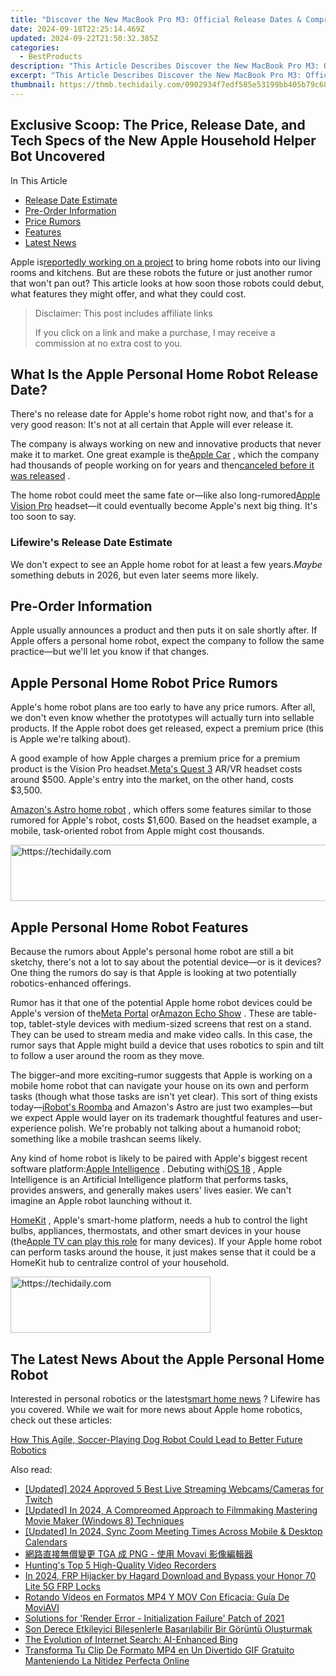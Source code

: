 ```yaml
---
title: "Discover the New MacBook Pro M3: Official Release Dates & Comprehensive Specs Revealed"
date: 2024-09-18T22:25:14.469Z
updated: 2024-09-22T21:50:32.385Z
categories:
  - BestProducts
description: "This Article Describes Discover the New MacBook Pro M3: Official Release Dates & Comprehensive Specs Revealed"
excerpt: "This Article Describes Discover the New MacBook Pro M3: Official Release Dates & Comprehensive Specs Revealed"
thumbnail: https://thmb.techidaily.com/0902934f7edf585e53199bb405b79c684665bcaad3a1bcb366b5dba56b094eb6.jpg
---
```


## Exclusive Scoop: The Price, Release Date, and Tech Specs of the New Apple Household Helper Bot Uncovered

In This Article

* [Release Date Estimate](https://www.lifewire.com/#toc-what-is-the-apple-personal-home-robot-release-date)
* [Pre-Order Information](https://www.lifewire.com/#toc-pre-order-information)
* [Price Rumors](https://www.lifewire.com/#toc-apple-personal-home-robot-price-rumors)
* [Features](https://www.lifewire.com/#toc-apple-personal-home-robot-features)
* [Latest News](https://www.lifewire.com/#toc-the-latest-news-about-the-apple-personal-home-robot)

 Apple is[reportedly working on a project](https://www.bloomberg.com/news/articles/2024-04-03/apple-explores-home-robots-after-abandoning-car-efforts?embedded-checkout=true) to bring home robots into our living rooms and kitchens. But are these robots the future or just another rumor that won't pan out? This article looks at how soon those robots could debut, what features they might offer, and what they could cost.

>  Disclaimer: This post includes affiliate links
>
>  If you click on a link and make a purchase, I may receive a commission at no extra cost to you.
>

## What Is the Apple Personal Home Robot Release Date?

 There's no release date for Apple's home robot right now, and that's for a very good reason: It's not at all certain that Apple will ever release it.

 The company is always working on new and innovative products that never make it to market. One great example is the[Apple Car](https://www.lifewire.com/apple-car-5210313) , which the company had thousands of people working on for years and then[canceled before it was released](https://www.npr.org/2024/02/27/1234315814/apple-cancels-electric-car) .

 The home robot could meet the same fate or—like also long-rumored[Apple Vision Pro](https://www.lifewire.com/apple-vr-headset-news-and-rumors-6744818) headset—it could eventually become Apple's next big thing. It's too soon to say.

### Lifewire's Release Date Estimate

 We don't expect to see an Apple home robot for at least a few years._Maybe_ something debuts in 2026, but even later seems more likely.

## Pre-Order Information

 Apple usually announces a product and then puts it on sale shortly after. If Apple offers a personal home robot, expect the company to follow the same practice—but we'll let you know if that changes.

## Apple Personal Home Robot Price Rumors

 Apple's home robot plans are too early to have any price rumors. After all, we don't even know whether the prototypes will actually turn into sellable products. If the Apple robot does get released, expect a premium price (this is Apple we're talking about).

 A good example of how Apple charges a premium price for a premium product is the Vision Pro headset.[Meta's Quest 3](https://www.lifewire.com/meta-quest-3-vr-headset-7975896) AR/VR headset costs around $500\. Apple's entry into the market, on the other hand, costs $3,500.

[Amazon's Astro home robot](https://www.lifewire.com/amazon-introduces-astro-a-new-robot-assistant-5203324) , which offers some features similar to those rumored for Apple's robot, costs $1,600\. Based on the headset example, a mobile, task-oriented robot from Apple might cost thousands.

<!-- affiliate ads begin -->
<a href="https://appsumo.8odi.net/c/5597632/2087395/7443" target="_top" id="2087395">
  <img src="//a.impactradius-go.com/display-ad/7443-2087395" border="0" alt="https://techidaily.com" width="728" height="90"/>
</a>
<img height="0" width="0" src="https://appsumo.8odi.net/i/5597632/2087395/7443" style="position:absolute;visibility:hidden;" border="0" />
<!-- affiliate ads end -->

## Apple Personal Home Robot Features

 Because the rumors about Apple's personal home robot are still a bit sketchy, there's not a lot to say about the potential device—or is it devices? One thing the rumors do say is that Apple is looking at two potentially robotics-enhanced offerings.

 Rumor has it that one of the potential Apple home robot devices could be Apple's version of the[Meta Portal](https://www.lifewire.com/what-is-facebook-portal-4571310) or[Amazon Echo Show](https://www.lifewire.com/what-is-the-amazon-echo-show-4150180) . These are table-top, tablet-style devices with medium-sized screens that rest on a stand. They can be used to stream media and make video calls. In this case, the rumor says that Apple might build a device that uses robotics to spin and tilt to follow a user around the room as they move.

 The bigger–and more exciting–rumor suggests that Apple is working on a mobile home robot that can navigate your house on its own and perform tasks (though what those tasks are isn't yet clear). This sort of thing exists today—[iRobot's Roomba](https://www.lifewire.com/what-is-a-roomba-5185461) and Amazon's Astro are just two examples—but we expect Apple would layer on its trademark thoughtful features and user-experience polish. We're probably not talking about a humanoid robot; something like a mobile trashcan seems likely.

 Any kind of home robot is likely to be paired with Apple's biggest recent software platform:[Apple Intelligence](https://www.lifewire.com/what-is-apple-gpt-7571221) . Debuting with[iOS 18](https://www.lifewire.com/ios-18-8552216) , Apple Intelligence is an Artificial Intelligence platform that performs tasks, provides answers, and generally makes users' lives easier. We can't imagine an Apple robot launching without it.

[HomeKit](https://www.lifewire.com/everything-you-need-to-know-about-apple-homekit-4066771) , Apple's smart-home platform, needs a hub to control the light bulbs, appliances, thermostats, and other smart devices in your house (the[Apple TV can play this role](https://www.lifewire.com/apple-tv-4k-2021-review-5215743) for many devices). If your Apple home robot can perform tasks around the house, it just makes sense that it could be a HomeKit hub to centralize control of your household.  

<!-- affiliate ads begin -->
<a href="https://wigfever.sjv.io/c/5597632/2014850/22899" target="_top" id="2014850">
  <img src="//a.impactradius-go.com/display-ad/22899-2014850" border="0" alt="https://techidaily.com" width="320" height="90"/>
</a>
<img height="0" width="0" src="https://wigfever.sjv.io/i/5597632/2014850/22899" style="position:absolute;visibility:hidden;" border="0" />
<!-- affiliate ads end -->

## The Latest News About the Apple Personal Home Robot

 Interested in personal robotics or the latest[smart home news](https://www.lifewire.com/smart-home-connected-life-news-4797031) ? Lifewire has you covered. While we wait for more news about Apple home robotics, check out these articles:

[How This Agile, Soccer-Playing Dog Robot Could Lead to Better Future Robotics](https://www.lifewire.com/how-this-agile-soccer-playing-dog-robot-could-lead-to-better-future-robotics-7376298)

<ins class="adsbygoogle"
     style="display:block"
     data-ad-format="autorelaxed"
     data-ad-client="ca-pub-7571918770474297"
     data-ad-slot="1223367746"></ins>

<ins class="adsbygoogle"
     style="display:block"
     data-ad-client="ca-pub-7571918770474297"
     data-ad-slot="8358498916"
     data-ad-format="auto"
     data-full-width-responsive="true"></ins>

<span class="atpl-alsoreadstyle">Also read:</span>
<div><ul>
<li><a href="https://on-screen-recording.techidaily.com/updated-2024-approved-5-best-live-streaming-webcamscameras-for-twitch/"><u>[Updated] 2024 Approved 5 Best Live Streaming Webcams/Cameras for Twitch</u></a></li>
<li><a href="https://vp-tips.techidaily.com/updated-in-2024-a-compreomed-approach-to-filmmaking-mastering-movie-maker-windows-8-techniques/"><u>[Updated] In 2024, A Compreomed Approach to Filmmaking Mastering Movie Maker (Windows 8) Techniques</u></a></li>
<li><a href="https://remote-screen-capture.techidaily.com/updated-in-2024-sync-zoom-meeting-times-across-mobile-and-desktop-calendars/"><u>[Updated] In 2024, Sync Zoom Meeting Times Across Mobile & Desktop Calendars</u></a></li>
<li><a href="https://techtrends.techidaily.com/tga-png-movavi/"><u>網路直接無償變更 TGA 成 PNG - 使用 Movavi 影像編輯器</u></a></li>
<li><a href="https://fox-info.techidaily.com/huntings-top-5-high-quality-video-recorders/"><u>Hunting's Top 5 High-Quality Video Recorders</u></a></li>
<li><a href="https://bypass-frp.techidaily.com/in-2024-frp-hijacker-by-hagard-download-and-bypass-your-honor-70-lite-5g-frp-locks-by-drfone-android/"><u>In 2024, FRP Hijacker by Hagard Download and Bypass your Honor 70 Lite 5G FRP Locks</u></a></li>
<li><a href="https://techtrends.techidaily.com/rotando-videos-en-formatos-mp4-y-mov-con-eficacia-guia-de-moviavi/"><u>Rotando Vídeos en Formatos MP4 Y MOV Con Eficacia: Guía De MoviAVI</u></a></li>
<li><a href="https://common-error.techidaily.com/solutions-for-render-error-initialization-failure-patch-of-2021/"><u>Solutions for 'Render Error - Initialization Failure' Patch of 2021</u></a></li>
<li><a href="https://techtrends.techidaily.com/son-derece-etkileyici-bilesenlerle-basarilabilir-bir-goruntu-olusturmak/"><u>Son Derece Etkileyici Bileşenlerle Başarılabilir Bir Görüntü Oluşturmak</u></a></li>
<li><a href="https://tech-savvy.techidaily.com/the-evolution-of-internet-search-ai-enhanced-bing/"><u>The Evolution of Internet Search: AI-Enhanced Bing</u></a></li>
<li><a href="https://techtrends.techidaily.com/transforma-tu-clip-de-formato-mp4-en-un-divertido-gif-gratuito-manteniendo-la-nitidez-perfecta-online/"><u>Transforma Tu Clip De Formato MP4 en Un Divertido GIF Gratuito Manteniendo La Nitidez Perfecta Online</u></a></li>
</ul></div>

